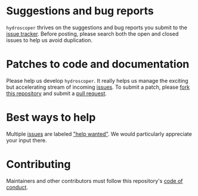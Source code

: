# Suggestions and bug reports

`hydroscoper` thrives on the suggestions and bug reports you submit to the [issue tracker](https://github.com/kvantas/hydroscoper/issues). Before posting, please search both the open and closed issues to help us avoid duplication.

# Patches to code and documentation

Please help us develop `hydroscoper`. It really helps us manage the exciting but accelerating stream of incoming [issues](https://github.com/kvantas/hydroscoper/issues). To submit a patch, please [fork this repository](https://help.github.com/articles/fork-a-repo/) and submit a [pull request](https://github.com/kvantas/hydroscoper/pulls).

# Best ways to help

Multiple [issues](https://github.com/kvantas/hydroscoper) are labeled ["help wanted"](https://github.com/kvantas/hydroscoper/issues?q=is%3Aissue+is%3Aopen+label%3A%22help+wanted%22). We would particularly appreciate your input there.

# Contributing

Maintainers and other contributors must follow this repository's [code of conduct](https://github.com/kvantas/hydroscoper/blob/master/CONDUCT.md).

